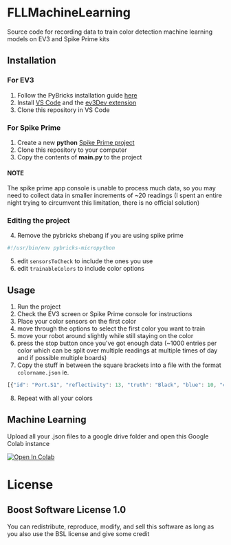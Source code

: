 # FLLMachineLearning
Source code for recording data to train color detection machine learning models on EV3 and Spike Prime kits

## Installation
### For EV3
1. Follow the PyBricks installation guide [here](https://pybricks.com/ev3-micropython/startinstall.html)
2. Install [VS Code](https://code.visualstudio.com/) and the [ev3Dev extension](https://marketplace.visualstudio.com/items?itemName=ev3dev.ev3dev-browser)
3. Clone this repository in VS Code

### For Spike Prime
1. Create a new **python** [Spike Prime project](https://spike.legoeducation.com/prime/lobby)
2. Clone this repository to your computer
3. Copy the contents of **main.py** to the project
#### NOTE
The spike prime app console is unable to process much data, so you may need to collect data in smaller increments of ~20 readings (I spent an entire night trying to circumvent this limitation, there is no official solution)
### Editing the project
4. Remove the pybricks shebang if you are using spike prime
```python
#!/usr/bin/env pybricks-micropython
```
5. edit ```sensorsToCheck``` to include the ones you use
6. edit ```trainableColors``` to include color options 
## Usage
1. Run the project
2. Check the EV3 screen or Spike Prime console for instructions
3. Place your color sensors on the first color
4. move through the options to select the first color you want to train
5. move your robot around slightly while still staying on the color
6. press the stop button once you've got enough data (~1000 entries per color which can be split over multiple readings at multiple times of day and if possible multiple boards)
7. Copy the stuff in between the square brackets into a file with the format ```colorname.json```
ie.
```javascript
[{"id": "Port.S1", "reflectivity": 13, "truth": "Black", "blue": 10, "classification": "Black", "ambient": -73, "red": 12, "green": 13}, {"id": "Port.S1", "reflectivity": 12, "truth": "Black", "blue": 9, "classification": "Black", "ambient": 1, "red": 11, "green": 12},...]
```
8. Repeat with all your colors
## Machine Learning
Upload all your .json files to a google drive folder and open this Google Colab instance
<br>

[![Open In Colab](https://colab.research.google.com/assets/colab-badge.svg)](https://colab.research.google.com/drive/15q6PGZ2Rg7jCcNPHDlSWeMEhlLRr61Yb?usp=sharing)


# License 
## **Boost Software License 1.0**
You can redistribute, reproduce, modify, and sell this software as long as you also use the BSL license and give some credit